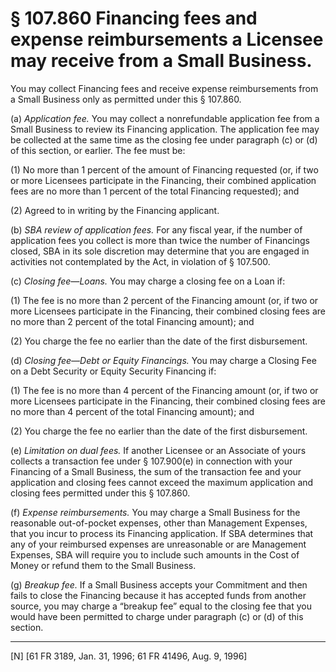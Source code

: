 # § 107.860   Financing fees and expense reimbursements a Licensee may receive from a Small Business.

You may collect Financing fees and receive expense reimbursements from a Small Business only as permitted under this § 107.860. 


(a) *Application fee.* You may collect a nonrefundable application fee from a Small Business to review its Financing application. The application fee may be collected at the same time as the closing fee under paragraph (c) or (d) of this section, or earlier. The fee must be: 


(1) No more than 1 percent of the amount of Financing requested (or, if two or more Licensees participate in the Financing, their combined application fees are no more than 1 percent of the total Financing requested); and 


(2) Agreed to in writing by the Financing applicant. 


(b) *SBA review of application fees.* For any fiscal year, if the number of application fees you collect is more than twice the number of Financings closed, SBA in its sole discretion may determine that you are engaged in activities not contemplated by the Act, in violation of § 107.500. 


(c) *Closing fee—Loans.* You may charge a closing fee on a Loan if: 


(1) The fee is no more than 2 percent of the Financing amount (or, if two or more Licensees participate in the Financing, their combined closing fees are no more than 2 percent of the total Financing amount); and 


(2) You charge the fee no earlier than the date of the first disbursement. 


(d) *Closing fee—Debt or Equity Financings.* You may charge a Closing Fee on a Debt Security or Equity Security Financing if: 


(1) The fee is no more than 4 percent of the Financing amount (or, if two or more Licensees participate in the Financing, their combined closing fees are no more than 4 percent of the total Financing amount); and 


(2) You charge the fee no earlier than the date of the first disbursement. 


(e) *Limitation on dual fees.* If another Licensee or an Associate of yours collects a transaction fee under § 107.900(e) in connection with your Financing of a Small Business, the sum of the transaction fee and your application and closing fees cannot exceed the maximum application and closing fees permitted under this § 107.860. 


(f) *Expense reimbursements.* You may charge a Small Business for the reasonable out-of-pocket expenses, other than Management Expenses, that you incur to process its Financing application. If SBA determines that any of your reimbursed expenses are unreasonable or are Management Expenses, SBA will require you to include such amounts in the Cost of Money or refund them to the Small Business. 


(g) *Breakup fee.* If a Small Business accepts your Commitment and then fails to close the Financing because it has accepted funds from another source, you may charge a “breakup fee” equal to the closing fee that you would have been permitted to charge under paragraph (c) or (d) of this section. 



---

[N] [61 FR 3189, Jan. 31, 1996; 61 FR 41496, Aug. 9, 1996]




